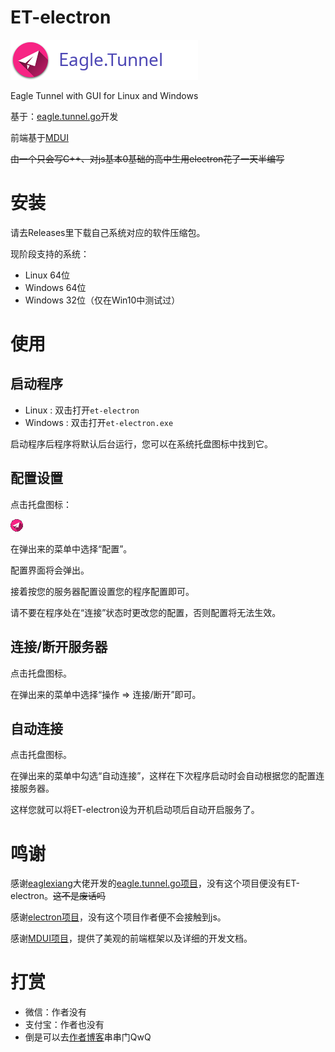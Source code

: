 # ET-electron

![logo](ReadMeImg/logo.png)

 Eagle Tunnel with GUI for Linux and Windows

基于：[eagle.tunnel.go](https://github.com/eaglexiang/eagle.tunnel.go)开发

前端基于[MDUI](https://github.com/zdhxiong/mdui)

~~由一个只会写C++、对js基本0基础的高中生用electron花了一天半编写~~



# 安装

请去Releases里下载自己系统对应的软件压缩包。

现阶段支持的系统：

+ Linux 64位
+ Windows 64位
+ Windows 32位（仅在Win10中测试过）

# 使用

## 启动程序

+ Linux : 双击打开`et-electron`
+ Windows : 双击打开`et-electron.exe`

启动程序后程序将默认后台运行，您可以在系统托盘图标中找到它。

## 配置设置

点击托盘图标：

![logo](ReadMeImg/tray.png)

在弹出来的菜单中选择“配置”。

配置界面将会弹出。

接着按您的服务器配置设置您的程序配置即可。

请不要在程序处在“连接”状态时更改您的配置，否则配置将无法生效。



## 连接/断开服务器

点击托盘图标。

在弹出来的菜单中选择“操作 => 连接/断开”即可。



## 自动连接

点击托盘图标。

在弹出来的菜单中勾选“自动连接”，这样在下次程序启动时会自动根据您的配置连接服务器。

这样您就可以将ET-electron设为开机启动项后自动开启服务了。

# 鸣谢

感谢[eaglexiang](https://github.com/eaglexiang/eagle.tunnel.go/commits?author=eaglexiang)大佬开发的[eagle.tunnel.go项目](https://github.com/eaglexiang/eagle.tunnel.go)，没有这个项目便没有ET-electron。~~这不是废话吗~~

感谢[electron项目](https://github.com/electron/electron)，没有这个项目作者便不会接触到js。

感谢[MDUI项目](https://github.com/zdhxiong/mdui)，提供了美观的前端框架以及详细的开发文档。



# 打赏

+ 微信：作者没有
+ 支付宝：作者也没有
+ 倒是可以去[作者博客](https://www.k-xzy.xyz/)串串门QwQ
